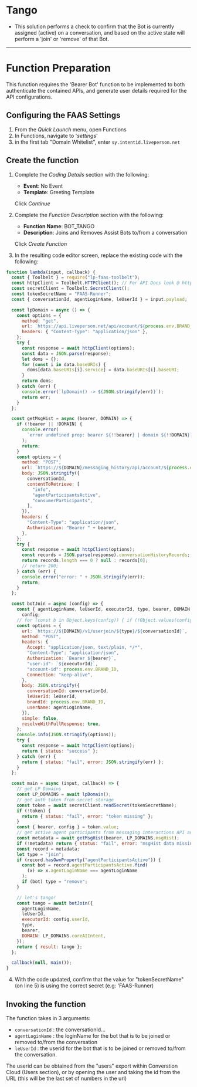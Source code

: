# Tango

- This solution performs a check to confirm that the Bot is currently assigned (active) on a conversation, and based on the active state will perform a 'join' or 'remove' of that Bot.

---

# Function Preparation

This function requires the 'Bearer Bot' function to be implemented to both authenticate the contained APIs, and generate user details required for the API configurations.

## Configuring the FAAS Settings

1. From the _Quick Launch_ menu, open Functions
2. In Functions, navigate to '_settings_'
3. in the first tab "Domain Whitelist", enter `sy.intentid.liveperson.net`

## Create the function

1. Complete the _Coding Details_ section with the following:

   - **Event**: No Event
   - **Template**: Greeting Template

   Click _Continue_

2. Complete the _Function Description_ section with the following:

   - **Function Name**: BOT_TANGO
   - **Description**: Joins and Removes Assist Bots to/from a conversation

   Click _Create Function_

3. In the resulting code editor screen, replace the existing code with the following:

```js
function lambda(input, callback) {
  const { Toolbelt } = require("lp-faas-toolbelt");
  const httpClient = Toolbelt.HTTPClient(); // For API Docs look @ https://www.npmjs.com/package/request-promise
  const secretClient = Toolbelt.SecretClient();
  const tokenSecretName = "FAAS-Runner";
  const { conversationId, agentLoginName, leUserId } = input.payload;

  const lpDomain = async () => {
    const options = {
      method: "get",
      url: `https://api.liveperson.net/api/account/${process.env.BRAND_ID}/service/baseURI?version=1.0`,
      headers: { "Content-Type": "application/json" },
    };
    try {
      const response = await httpClient(options);
      const data = JSON.parse(response);
      let doms = {};
      for (const i in data.baseURIs) {
        doms[data.baseURIs[i].service] = data.baseURIs[i].baseURI;
      }
      return doms;
    } catch (err) {
      console.error(`lpDomain() -> ${JSON.stringify(err)}`);
      return err;
    }
  };

  const getMsgHist = async (bearer, DOMAIN) => {
    if (!bearer || !DOMAIN) {
      console.error(
        `error undefined prop: bearer ${!!bearer} | domain ${!!DOMAIN}`
      );
      return;
    }
    const options = {
      method: "POST",
      url: `https://${DOMAIN}/messaging_history/api/account/${process.env.BRAND_ID}/conversations/conversation/search`,
      body: JSON.stringify({
        conversationId,
        contentToRetrieve: [
          "info",
          "agentParticipantsActive",
          "consumerParticipants",
        ],
      }),
      headers: {
        "Content-Type": "application/json",
        Authorization: "Bearer " + bearer,
      },
    };
    try {
      const response = await httpClient(options);
      const records = JSON.parse(response).conversationHistoryRecords;
      return records.length === 0 ? null : records[0];
      // return 200;
    } catch (err) {
      console.error("error: " + JSON.stringify(err));
      return;
    }
  };

  const botJoin = async (config) => {
    const { agentLoginName, leUserId, executorId, type, bearer, DOMAIN } =
      config;
    // for (const b in Object.keys(config)) { if (!Object.values(config)[b]) console.error(`missing properties ${Object.keys(config)[b]}`); return; }
    const options = {
      url: `https://${DOMAIN}/v1/userjoin/${type}/${conversationId}`,
      method: "POST",
      headers: {
        Accept: "application/json, text/plain, */*",
        "Content-Type": "application/json",
        Authorization: `Bearer ${bearer}`,
        "user-id": `${executorId}`,
        "account-id": process.env.BRAND_ID,
        Connection: "keep-alive",
      },
      body: JSON.stringify({
        conversationId: conversationId,
        leUserId: leUserId,
        brandId: process.env.BRAND_ID,
        userName: agentLoginName,
      }),
      simple: false,
      resolveWithFullResponse: true,
    };
    console.info(JSON.stringify(options));
    try {
      const response = await httpClient(options);
      return { status: "success" };
    } catch (err) {
      return { status: "fail", error: JSON.stringify(err) };
    }
  };

  const main = async (input, callback) => {
    // get LP Domains
    const LP_DOMAINS = await lpDomain();
    // get auth token from secret storage
    const token = await secretClient.readSecret(tokenSecretName);
    if (!token) {
      return { status: "fail", error: "token missing" };
    }
    const { bearer, config } = token.value;
    // get active agent participants from messaging interactions API and set 'join' or 'remove'
    const metadata = await getMsgHist(bearer, LP_DOMAINS.msgHist);
    if (!metadata) return { status: "fail", error: "msgHist data missing" };
    const record = metadata;
    let type = "join";
    if (record.hasOwnProperty("agentParticipantsActive")) {
      const bot = record.agentParticipantsActive.find(
        (x) => x.agentLoginName === agentLoginName
      );
      if (bot) type = "remove";
    }

    // let's tango!
    const tango = await botJoin({
      agentLoginName,
      leUserId,
      executorId: config.userId,
      type,
      bearer,
      DOMAIN: LP_DOMAINS.coreAIIntent,
    });
    return { result: tango };
  };

  callback(null, main());
}
```

4. With the code updated, confirm that the value for "tokenSecretName" (on line 5) is using the correct secret (e.g: 'FAAS-Runner)

## Invoking the function

The function takes in 3 arguments:

- `conversationId` : the conversationId...
- `agentLoginName` : the loginName for the bot that is to be joined or removed to/from the conversation
- `leUserId` : the userid for the bot that is to be joined or removed to/from the conversation.

The userid can be obtained from the "users" export within Converstion Cloud (Users section), or by opening the user and taking the id from the URL (this will be the last set of numbers in the url)
